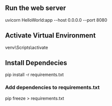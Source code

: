 ## Run the web server
uvicorn HelloWorld:app --host 0.0.0.0 --port 8080

## Activate Virtual Environment
venv\Scripts\activate

## Install Dependecies
pip install -r requirements.txt
### Add dependencies to requirements.txt
pip freeze > requirements.txt

